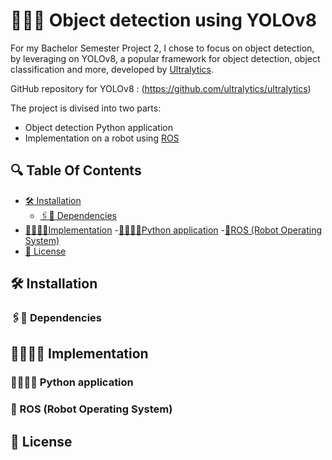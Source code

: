 # 👩‍💻📸 Object detection using YOLOv8

For my Bachelor Semester Project 2, I chose to focus on object detection, by leveraging on YOLOv8, 
a popular framework for object detection, object classification and more, developed by [Ultralytics](https://github.com/ultralytics).

GitHub repository for YOLOv8 : (https://github.com/ultralytics/ultralytics)

The project is divised into two parts:
* Object detection Python application
* Implementation on a robot using [ROS](https://www.ros.org/)

## 🔍 Table Of Contents

- [🛠 Installation](#installation)
  - [🖇️🔧 Dependencies](#dependencies)
- [👨🏻‍💻📝Implementation](#implementation)
  -[🐍👩🏻‍💻Python application](#application)
  -[🤖ROS (Robot Operating System)](#ROS) 
- [🧾 License](#license)

## 🛠️ Installation <a id="installation"></a>
### 🖇️🔧 Dependencies <a id="dependencies"></a>
## 👨🏻‍💻📝 Implementation <a id="implementation"></a>
### 🐍👩🏻‍💻 Python application <a id="application"></a>
### 🤖 ROS (Robot Operating System) <a id="ROS"></a>
## 🧾 License <a id="license"></a>



